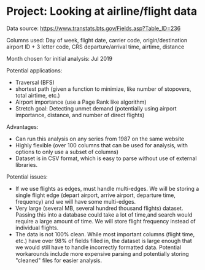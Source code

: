 # Project: Looking at airline/flight data

Data source: https://www.transtats.bts.gov/Fields.asp?Table_ID=236

Columns used: Day of week, flight date, carrier code, origin/destination airport ID + 3 letter code, CRS departure/arrival time, airtime, distance

Month chosen for initial analysis: Jul 2019

Potential applications:
- Traversal (BFS)
- shortest path (given a function to minimize, like number of stopovers, total airtime, etc.)
- Airport importance (use a Page Rank like algorithm)
- Stretch goal: Detecting unmet demand (potentially using airport importance, distance, and number of direct flights)

Advantages: 
- Can run this analysis on any series from 1987 on the same website
- Highly flexible (over 100 columns that can be used for analysis, with options to only use a subset of columns)
- Dataset is in CSV format, which is easy to parse without use of external libraries.

Potential issues:
- If we use flights as edges, must handle multi-edges. We will be storing a single flight edge (depart airport, arrive airport, departure time, frequency) and we will have some multi-edges.
- Very large (several MB, several hundred thousand flights) dataset. Passing this into a database could take a lot of time,and search would require a large amount of time. We will store flight frequency instead of individual flights.
- The data is not 100% clean. While most important columns (flight time, etc.) have over 98% of fields filled in, the dataset is large enough that we would still have to handle incorrectly formatted data. Potential workarounds include more expensive parsing and potentially storing "cleaned" files for easier analysis. 

